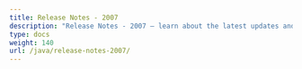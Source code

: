 ```yaml
---
title: Release Notes - 2007
description: "Release Notes - 2007 – learn about the latest updates and fixes."
type: docs
weight: 140
url: /java/release-notes-2007/
---
```



